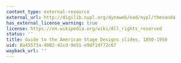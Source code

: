```yaml
---
content_type: external-resource
external_url: http://digilib.nypl.org/dynaweb/ead/nypl/thesanda
has_external_license_warning: true
license: https://en.wikipedia.org/wiki/All_rights_reserved
status: ''
title: Guide to the American Stage Designs slides, 1850-1950
uid: 8a45573a-4082-42cd-9e51-e9df1df72c67
wayback_url: ''
---
```

